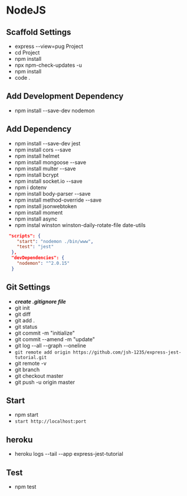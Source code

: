 # NodeJS

## Scaffold Settings

- express --view=pug Project
- cd Project
- npm install
- npx npm-check-updates -u
- npm install
- code .

## Add Development Dependency

- npm install --save-dev nodemon

## Add Dependency

- npm install --save-dev jest
- npm install cors --save
- npm install helmet
- npm install mongoose --save
- npm install multer --save
- npm install bcrypt
- npm install socket.io --save
- npm i dotenv
- npm install body-parser --save
- npm install method-override --save
- npm install jsonwebtoken
- npm install moment
- npm install async
- npm instal winston winston-daily-rotate-file date-utils

```json
 "scripts": {
    "start": "nodemon ./bin/www",
    "test": "jest"
  },
  "devDependencies": {
    "nodemon": "^2.0.15"
  }
```

## Git Settings

- **_create .gitignore file_**
- git init
- git diff
- git add .
- git status
- git commit -m "initialize"
- git commit --amend -m "update"
- git log --all --graph --oneline
- `git remote add origin https://github.com/jsh-1235/express-jest-tutorial.git`
- git remote -v
- git branch
- git checkout master
- git push -u origin master

## Start

- npm start
- `start http://localhost:port`

## heroku

- heroku logs --tail --app express-jest-tutorial

## Test

- npm test

